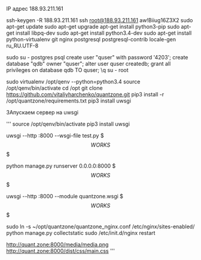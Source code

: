 IP адрес	188.93.211.161

ssh-keygen -R 188.93.211.161
ssh root@188.93.211.161
aw!Biiug16Z3X2
sudo apt-get update
sudo apt-get upgrade
apt-get install python3-pip
sudo apt-get install libpq-dev
sudo apt-get install python3.4-dev
sudo apt-get install python-virtualenv git nginx postgresql postgresql-contrib
locale-gen ru_RU.UTF-8

sudo su - postgres
psql
create user "quser" with password '4203';
create database "qdb" owner "quser";
alter user quser createdb;
grant all privileges on database qdb TO quser;
\q
su - root

sudo virtualenv /opt/qenv --python=python3.4
source /opt/qenv/bin/activate
cd /opt
git clone https://github.com/vitaliyharchenko/quantzone.git
pip3 install -r /opt/quantzone/requirements.txt
pip3 install uwsgi

ЗАпускаем сервер на uwsgi

'''
source /opt/qenv/bin/activate
pip3 install uwsgi

uwsgi --http :8000 --wsgi-file test.py
$$$WORKS$$$

python manage.py runserver 0.0.0.0:8000
$$$WORKS$$$

uwsgi --http :8000 --module quantzone.wsgi
$$$WORKS$$$

sudo ln -s ~/opt/quantzone/quantzone_nginx.conf /etc/nginx/sites-enabled/
python manage.py collectstatic
sudo /etc/init.d/nginx restart

http://quant.zone:8000/media/media.png
http://quant.zone:8000/dist/css/main.css
'''